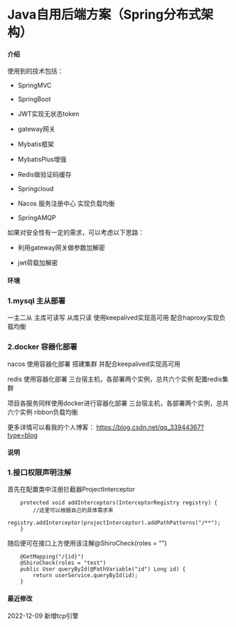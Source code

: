 # Java自用后端方案（Spring分布式架构）

#### 介绍

使用到的技术包括：

- SpringMVC

- SpringBoot

- JWT实现无状态token

- gateway网关

- Mybatis框架

- MybatisPlus增强

- Redis做验证码缓存

- Springcloud

- Nacos 服务注册中心 实现负载均衡

- SpringAMQP

如果对安全性有一定的需求，可以考虑以下思路：

- 利用gateway网关做参数加解密

- jwt荷载加解密


#### 环境

### 1.mysql 主从部署

一主二从 主库可读写 从库只读
使用keepalived实现高可用
配合haproxy实现负载均衡

### 2.docker 容器化部署

nacos 使用容器化部署
搭建集群 并配合keepalived实现高可用

redis 使用容器化部署
三台宿主机，各部署两个实例，总共六个实例
配置redis集群

项目各服务同样使用docker进行容器化部署
三台宿主机，各部署两个实例，总共六个实例
ribbon负载均衡

更多详情可以看我的个人博客：
https://blog.csdn.net/qq_33944367?type=blog

#### 说明

### 1.接口权限声明注解

首先在配置类中注册拦截器ProjectInterceptor

```
    protected void addInterceptors(InterceptorRegistry registry) {
        //这里可以根据自己的具体需求来
        registry.addInterceptor(projectInterceptor).addPathPatterns("/**");
    }
```
随后便可在接口上方使用该注解@ShiroCheck(roles = "")

```
    @GetMapping("/{id}")
    @ShiroCheck(roles = "test")
    public User queryById(@PathVariable("id") Long id) {
        return userService.queryById(id);
    }
```

#### 最近修改

2022-12-09 新增tcp引擎
